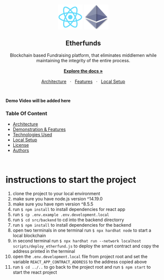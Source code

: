<br />

<p align="center">
    <img src="public/logo192.png" width="80" height="80"/>
    <img src="public/Ethereum.svg" width="80" height="80"/>
</p>

<h2 align="center">Etherfunds</h2>

<p align="center">
  Blockchain based Fundraising platform, that eliminates middlemen while maintaining the integrity of the entire process.
  <br />
  <br />
  <a href="#table-of-content"><b>Explore the docs »</b></a>
  <br />
  <br />
  <a href="#architecture-and-design">Architecture</a>
  &nbsp;&nbsp;·&nbsp;&nbsp;
  <a href="#demonstration">Features</a>
  &nbsp;&nbsp;·&nbsp;&nbsp;
  <a href="#contributing">Local Setup</a>
  <br />
</p>

<br />

**Demo Video will be added here**

### Table Of Content

- [Architecture](#architecture-and-design)
- [Demonstration & Features](#demonstration)
- [Technologies Used](#technologies-used)
- [Local Setup](#localsetup)
- [License](#license-)
- [Authors](#authors)

<br />

# instructions to start the project

1. clone the project to your local environment
2. make sure you have node.js version ^14.19.0
3. make sure you have npm version ^8.5.5
4. run `$ npm install` to install dependencies for react app
5. run `$ cp .env.example .env.development.local`
6. run `$ cd src/backend` to cd into the backend directorry
7. run `$ npm install` to install dependencies for the backend
8. open two terminals in one terminal run `$ npx hardhat node` to start a local blockchain
9. in second terminal run `$ npx hardhat run --network localhost scripts/deploy_etherfund.js` to deploy the smart contract and copy the address printed in the terminal
10. open the `.env.development.local` file from project root and set the variable `REACT_APP_CONTRACT_ADDRESS` to the address copied above
11. run `$ cd ../..` to go back to the project root and run `$ npm start` to start the react project
